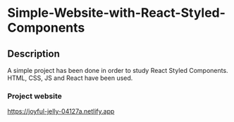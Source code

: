 # Simple-Website-with-React-Styled-Components

## Description

A simple project has been done in order to study React Styled Components. HTML, CSS, JS and React have been used.

### Project website
https://joyful-jelly-04127a.netlify.app
